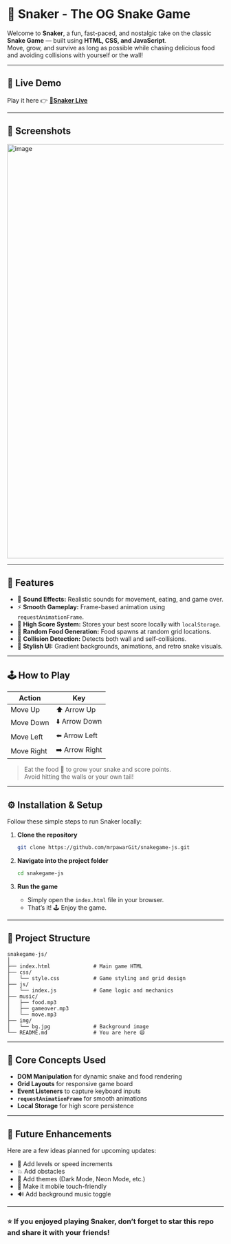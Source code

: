 
# 🐍 Snaker - The OG Snake Game

Welcome to **Snaker**, a fun, fast-paced, and nostalgic take on the classic **Snake Game** — built using **HTML, CSS, and JavaScript**.  
Move, grow, and survive as long as possible while chasing delicious food and avoiding collisions with yourself or the wall!

---

## 🚀 Live Demo
Play it here 👉 [**🐍Snaker Live**](https://mrpawargit.github.io/snakegame-js/)

---

## 📸 Screenshots

<img width="1915" height="962" alt="image" src="https://github.com/user-attachments/assets/5cc7f632-8323-436a-9c68-7b7484aecd0c" />

---

## 🧩 Features

- 🎵 **Sound Effects:** Realistic sounds for movement, eating, and game over.
- ⚡ **Smooth Gameplay:** Frame-based animation using `requestAnimationFrame`.
- 💾 **High Score System:** Stores your best score locally with `localStorage`.
- 🍎 **Random Food Generation:** Food spawns at random grid locations.
- 🧠 **Collision Detection:** Detects both wall and self-collisions.
- 🎨 **Stylish UI:** Gradient backgrounds, animations, and retro snake visuals.

---

## 🕹️ How to Play

| Action | Key |
|--------|-----|
| Move Up | ⬆️ Arrow Up |
| Move Down | ⬇️ Arrow Down |
| Move Left | ⬅️ Arrow Left |
| Move Right | ➡️ Arrow Right |

> Eat the food 🍎 to grow your snake and score points.  
> Avoid hitting the walls or your own tail!

---

## ⚙️ Installation & Setup

Follow these simple steps to run Snaker locally:

1. **Clone the repository**

   ```bash
   git clone https://github.com/mrpawarGit/snakegame-js.git
   ```

1. **Navigate into the project folder**

   ```bash
   cd snakegame-js
   ```

2. **Run the game**

   * Simply open the `index.html` file in your browser.
   * That’s it! 🕹️ Enjoy the game.

---

## 📁 Project Structure
```
snakegame-js/
│
├── index.html              # Main game HTML
├── css/
│   └── style.css           # Game styling and grid design
├── js/
│   └── index.js            # Game logic and mechanics
├── music/
│   ├── food.mp3
│   ├── gameover.mp3
│   └── move.mp3
├── img/
│   └── bg.jpg              # Background image
└── README.md               # You are here 😄
```
---

## 🧠 Core Concepts Used

* **DOM Manipulation** for dynamic snake and food rendering
* **Grid Layouts** for responsive game board
* **Event Listeners** to capture keyboard inputs
* **`requestAnimationFrame`** for smooth animations
* **Local Storage** for high score persistence

---

## 🎯 Future Enhancements

Here are a few ideas planned for upcoming updates:

* 🐉 Add levels or speed increments
* 💥 Add obstacles
* 🌈 Add themes (Dark Mode, Neon Mode, etc.)
* 📱 Make it mobile touch-friendly
* 🔊 Add background music toggle

---

### ⭐ If you enjoyed playing Snaker, don’t forget to **star this repo** and share it with your friends!

